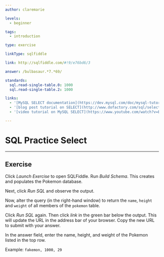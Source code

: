 ```yaml
---
author: claremarie

levels:
  - beginner

tags:
  - introduction

type: exercise

linkType: sqlfiddle

link: http://sqlfiddle.com/#!9/e76bd6/3

answer: /bulbasaur.*7.*69/

standards:
  sql.read-single-table.0: 1000
  sql.read-single-table.2: 1000

links:
  - '[MySQL SELECT documentation](https://dev.mysql.com/doc/mysql-tutorial-excerpt/5.6/en/selecting-rows.html){documentation}'
  - '[blog post tutorial on SELECT](http://www.dofactory.com/sql/select){website}'
  - '[video tutorial on MySQL SELECT](https://www.youtube.com/watch?v=BgK88mlgA6I){video}'

---
```


# SQL Practice Select

---        
## Exercise

Click *Launch Exercise* to open SQLFiddle. Run *Build Schema*. This creates and populates the Pokemon database.

Next, click *Run SQL* and observe the output.

Now, alter the query (in the right-hand window) to return the `name`, `height` and `weight` of all members of the `pokemon` table.

Click *Run SQL* again. Then click *link* in the green bar below the output. This will update the URL in the address bar of your browser. Copy the new URL to submit with your answer.

In the answer field, enter the name, height, and weight of the Pokemon listed in the top row.

Example: `fakemon, 1000, 29`
